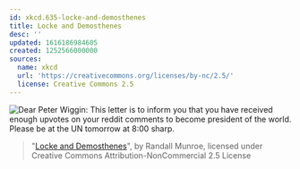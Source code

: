 ```yaml
---
id: xkcd.635-locke-and-demosthenes
title: Locke and Demosthenes
desc: ''
updated: 1616186984605
created: 1252566000000
sources:
  name: xkcd
  url: 'https://creativecommons.org/licenses/by-nc/2.5/'
  license: Creative Commons 2.5
---
```

![Dear Peter Wiggin: This letter is to inform you that you have received enough upvotes on your reddit comments to become president of the world.  Please be at the UN tomorrow at 8:00 sharp.](https://imgs.xkcd.com/comics/locke_and_demosthenes.png)
> "[Locke and Demosthenes](https://xkcd.com/635/)", by Randall Munroe, licensed under Creative Commons Attribution-NonCommercial 2.5 License
